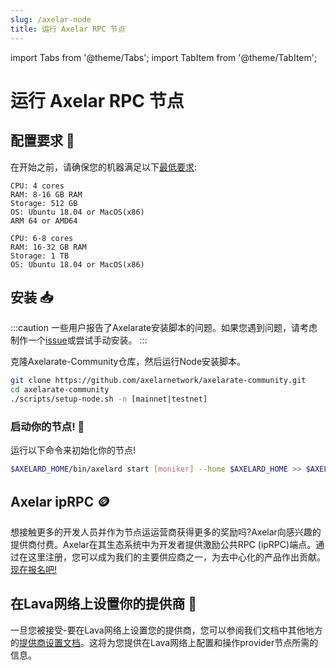 ```yaml
---
slug: /axelar-node
title: 运行 Axelar RPC 节点
---
```


import Tabs from '@theme/Tabs';
import TabItem from '@theme/TabItem';


# 运行 Axelar RPC 节点

## 配置要求 📄 

在开始之前，请确保您的机器满足以下[最低要求](https://docs.avax.network/nodes/build/set-up-node-with-installer#before-you-start):

<Tabs>
<TabItem value="min_req" label="Minimum">

    CPU: 4 cores
    RAM: 8-16 GB RAM
    Storage: 512 GB
    OS: Ubuntu 18.04 or MacOS(x86)
    ARM 64 or AMD64

</TabItem>

<TabItem value="rec_req" label="Recommended">

```
CPU: 6-8 cores
RAM: 16-32 GB RAM
Storage: 1 TB
OS: Ubuntu 18.04 or MacOS(x86)
```

</TabItem>
</Tabs>

## 安装 📥

:::caution
一些用户报告了Axelarate安装脚本的问题。如果您遇到问题，请考虑制作一个[issue](https://github.com/axelarnetwork/axelarate-community/issues)或尝试手动安装。
:::

克隆Axelarate-Community仓库，然后运行Node安装脚本。
```bash
git clone https://github.com/axelarnetwork/axelarate-community.git
cd axelarate-community
./scripts/setup-node.sh -n [mainnet|testnet]
```

### 启动你的节点! 🚀

运行以下命令来初始化你的节点!

```bash
$AXELARD_HOME/bin/axelard start [moniker] --home $AXELARD_HOME >> $AXELARD_HOME/logs/axelard.log 2>&1 &
```

## Axelar ipRPC 🪙

想接触更多的开发人员并作为节点运运营商获得更多的奖励吗?Axelar向感兴趣的提供商付费。Axelar在其生态系统中为开发者提供激励公共RPC (ipRPC)端点。通过在这里注册，您可以成为我们的主要供应商之一，为去中心化的产品作出贡献。[现在报名吧!](https://lavanet.typeform.com/to/qQ1x6WJs?utm_source=becoming-a-lava-provider-for-axelar&utm_medium=docs&utm_campaign=axelar-post-grant)


## 在Lava网络上设置你的提供商 🌋

一旦您被接受-要在Lava网络上设置您的提供商，您可以参阅我们文档中其他地方的[提供商设置文档](https://docs.lavanet.xyz/provider-setup?utm_source=running-a-axelar-rpc-node&utm_medium=docs&utm_campaign=axelar-post-grant)。这将为您提供在Lava网络上配置和操作provider节点所需的信息。
